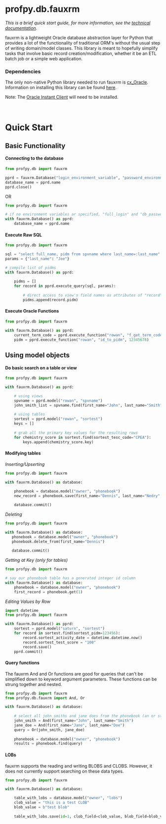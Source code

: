 # profpy.db.fauxrm
<i>This is a brief quick start guide, for more information, see the [technical documentation](./documentation/README.md).</i>


fauxrm is a lightweight Oracle database abstraction layer for Python that provides a lot of the
functionality of traditional ORM's without the usual step of writing domain/model classes.
This library is meant to hopefully simplify tasks that involve basic record creation/modification,
whether it be an ETL batch job or a simple web application.

### Dependencies
The only non-native Python library needed to run fauxrm is [cx_Oracle](https://oracle.github.io/python-cx_Oracle/).
Information on installing this library can be found [here](http://cx-oracle.readthedocs.io/en/latest/installation.html).

Note: The [Oracle Instant Client](http://www.oracle.com/technetwork/database/database-technologies/instant-client/overview/index.html)
will need to be installed.<br><br><br>

# Quick Start
## Basic Functionality
#### Connecting to the database
```python
from profpy.db import fauxrm

pprd = fauxrm.Database("login_environment_variable", "password_environment_variable")
database_name = pprd.name  
pprd.close()

```
OR
```python
from profpy.db import fauxrm

# if no environment variables ar specified, "full_login" and "db_password" are used
with fauxrm.Database() as pprd:
    database_name = pprd.name
```

#### Execute Raw SQL
```python
from profpy.db import fauxrm

sql = "select full_name, pidm from spvname where last_name=:last_name"
params = {"last_name": "Joe"}

# compile list of pidms
with fauxrm.Database() as pprd:
    
    pidms = []
    for record in pprd.execute_query(sql, params):
    
        # direct access to view's field names as attributes of "record"
        pidms.append(record.pidm)
```

#### Execute Oracle Functions
```python
from profpy.db import fauxrm

with fauxrm.Database() as pprd:
    current_term_code = pprd.execute_function("rowan", "f_get_term_code")
    pidm = pprd.execute_function("rowan", "id_to_pidm", 12345678)
```

## Using model objects 
#### Do basic search on a table or view
```python
from profpy.db import fauxrm

with fauxrm.Database() as pprd:

    # using views
    spvname = pprd.model("rowan", "spvname")
    john_smith_list = spvname.find(first_name="John", last_name="Smith")
    
    # using tables
    sortest = pprd.model("rowan", "sortest")
    keys = []
    
    # grab all the primary key values for the resulting rows
    for chemistry_score in sortest.find(sortest_tesc_code="CPEA"):
        keys.append(chemistry_score.key)
```

#### Modifying tables

*Inserting/Upserting*
```python
from profpy.db import fauxrm

with fauxrm.Database() as database:
    
    phonebook = database.model("owner", "phonebook")
    new_record = phonebook.save(first_name="Dennis", last_name="Nedry", phone_number="555-555-5555")

    database.commit()
```

*Deleting*
```python
from profpy.db import fauxrm

with fauxrm.Database() as database:
   phonebook = database.model("owner", "phonebook")
   phonebook.delete_from(first_name="Dennis")
   
   database.commit() 
```

*Getting at Key (only for tables)*
```python
from profpy.db import fauxrm

# say our phonebook table has a generated integer id column
with fauxrm.Database() as database:
    phonebook = database.model("owner", "phonebook")
    first_record = phonebook.get(1)
```

*Editing Values by Row*
```python
import datetime
from profpy.db import fauxrm

with fauxrm.Database() as pprd:
    sortest = pprd.model("saturn", "sortest")
    for record in sortest.find(sortest_pidm=123456):
        record.sortest_activity_date = datetime.datetime.now()
        record.sortest_test_score = "100"
        record.save()
    pprd.commit()
```

#### Query functions
The fauxrm And and Or functions are good for queries that can't be simplified down to keyword argument parameters. These
functions can be strung together and nested. 
```python
from profpy.db import fauxrm
from profpy.db.fauxrm import And, Or

with fauxrm.Database() as database:
    
    # select all john smiths and jane does from the phonebook (an or statement)
    john_smith = And(first_name="John", last_name="Smith")
    jane_doe = And(first_name="Jane", last_name="Doe")
    query = Or(john_smith, jane_doe)
    
    phonebook = database.model("owner", "phonebook")
    results = phonebook.find(query)
```

#### LOBs
fauxrm supports the reading and writing BLOBS and CLOBS. However, it does not currently support searching on these data types.
```python
from profpy.db import fauxrm

with fauxrm.Database() as database:

    table_with_lobs = database.model("owner", "lobs")
    clob_value = "this is a test CLOB"
    blob_value = b"test blob"
    
    table_with_lobs.save(id=1, clob_field=clob_value, blob_field=blob_value)
```

